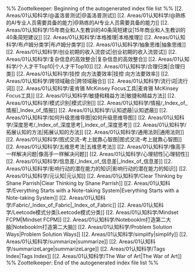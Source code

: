 %% Zoottelkeeper: Beginning of the autogenerated index file list  %%
 [[2. Areas/01认知科学/@盖洛普测试|@盖洛普测试]]
 [[2. Areas/01认知科学/@熟练的AI专业人员需要具备的能力|@熟练的AI专业人员需要具备的能力]]
 [[2. Areas/01认知科学/15年商业和人生教训的40条简短建议|15年商业和人生教训的40条简短建议]]
 [[2. Areas/01认知科学/本格推理|本格推理]]
 [[2. Areas/01认知科学/布卢姆分类学|布卢姆分类学]]
 [[2. Areas/01认知科学/抽象思维|抽象思维]]
 [[2. Areas/01认知科学/创业初期的收入流尝试|创业初期的收入流尝试]]
 [[2. Areas/01认知科学/复杂信息的高效整合|复杂信息的高效整合]]
 [[2. Areas/01认知科学/个人才干Top10|个人才干Top10]]
 [[2. Areas/01认知科学/合理归类|合理归类]]
 [[2. Areas/01认知科学/技控 向方法要效率|技控 向方法要效率]]
 [[2. Areas/01认知科学/跨领域融合|跨领域融合]]
 [[2. Areas/01认知科学/流行词|流行词]]
 [[2. Areas/01认知科学/麦肯锡 McKinsey Focus工具|麦肯锡 McKinsey Focus工具]]
 [[2. Areas/01认知科学/敏捷和精益方法|敏捷和精益方法]]
 [[2. Areas/01认知科学/模式识别|模式识别]]
 [[2. Areas/01认知科学/情报/_Index_of_情报|_Index_of_情报]]
 [[2. Areas/01认知科学/认知遮蔽|认知遮蔽]]
 [[2. Areas/01认知科学/如何升级思维导图|如何升级思维导图]]
 [[2. Areas/01认知科学/深度思考/_Index_of_深度思考|_Index_of_深度思考]]
 [[2. Areas/01认知科学/拓展认知的方法|拓展认知的方法]]
 [[2. Areas/01认知科学/通用法则|通用法则]]
 [[2. Areas/01认知科学/图式交流-考上就靠心智图|图式交流-考上就靠心智图]]
 [[2. Areas/01认知科学/五维思考法|五维思考法]]
 [[2. Areas/01认知科学/像高手一样解决问题|像高手一样解决问题]]
 [[2. Areas/01认知科学/心理韧性|心理韧性]]
 [[2. Areas/01认知科学/信息差/_Index_of_信息差|_Index_of_信息差]]
 [[2. Areas/01认知科学/影响行动的潜在能力的知识|影响行动的潜在能力的知识]]
 [[2. Areas/01认知科学/元认知|元认知]]
 [[2. Areas/01认知科学/Clear Thinking  by Shane Parrish|Clear Thinking  by Shane Parrish]]
 [[2. Areas/01认知科学/Everything Starts with a Note-taking System|Everything Starts with a Note-taking System]]
 [[2. Areas/01认知科学/Fabric/_Index_of_Fabric|_Index_of_Fabric]]
 [[2. Areas/01认知科学/Leetcode模式分类|Leetcode模式分类]]
 [[2. Areas/01认知科学/Mindset FCPM|Mindset FCPM]]
 [[2. Areas/01认知科学/Notebooklm打造第二大脑|Notebooklm打造第二大脑]]
 [[2. Areas/01认知科学/Problem Solution Ways|Problem Solution Ways]]
 [[2. Areas/01认知科学/simplify|simplify]]
 [[2. Areas/01认知科学/summarize|summarize]]
 [[2. Areas/01认知科学/summarizeLarge|summarizeLarge]]
 [[2. Areas/01认知科学/Tags Index|Tags Index]]
 [[2. Areas/01认知科学/The War of Art|The War of Art]]
%% Zoottelkeeper: End of the autogenerated index file list  %%
